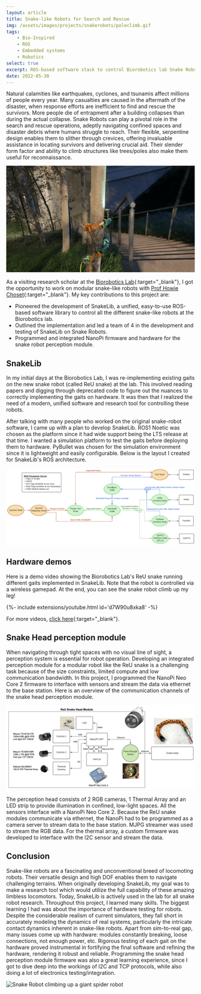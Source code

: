 ```yaml
---
layout: article
title: Snake-like Robots for Search and Rescue
img: /assets/images/projects/snakerobots/poleclimb.gif
tags: 
    - Bio-Inspired
    - ROS
    - Embedded systems
    - Robotics
select: true
excerpt: ROS-based software stack to control Biorobotics lab Snake Robots; Firmware development for snake head perception module.
date: 2022-05-30
---
```


Natural calamities like earthquakes, cyclones, and tsunamis affect millions of people every year. Many casualties are caused in the aftermath of the disaster, when response efforts are inefficient to find and rescue the survivors. More people die of  entrapment after a building collapses than during the actual collapse. Snake Robots can play a pivotal role in the search and rescue operations, adeptly navigating confined spaces and disaster debris where humans struggle to reach. Their flexible, serpentine design enables them to slither through crevices, offering invaluable assistance in locating survivors and delivering crucial aid. Their slender form factor and ability to climb structures like trees/poles also make them useful for reconnaissance.

![Pole Climb](/assets/images/projects/snakerobots/poleclimb.gif?style=centerme)

As a visiting research scholar at the [Biorobotics Lab](https://biorobotics.ri.cmu.edu/index.php){:target="\_blank"}, I got the opportunity to work on modular snake-like robots with [Prof Howie Choset](https://www.cs.cmu.edu/~choset/){:target="\_blank"}. My key contributions to this project are:

- Pioneered the development of SnakeLib, a unified, easy-to-use ROS-based software library to control all the different snake-like robots at the Biorobotics lab. 
- Outlined the implementation and led a team of 4 in the development and testing of SnakeLib on Snake Robots.
- Programmed and integrated NanoPi firmware and hardware for the snake robot perception module.


## SnakeLib

In my initial days at the Biorobotics Lab, I was re-implementing existing gaits on the new snake robot (called ReU snake) at the lab. This involved reading papers and digging through deprecated code to figure out the nuances to correctly implementing the gaits on hardware. It was then that I realized the need of a modern, unified software and research tool for controlling these robots. 

After talking with many people who worked on the original snake-robot software, I came up with a plan to develop SnakeLib. ROS1 Noetic was chosen as the platform since it had wide support being the LTS release at that time. I wanted a simulation platform to test the gaits before deploying them to hardware. PyBullet was chosen for the simulation environment since it is lightweight and easily configurable. Below is the layout I created for SnakeLib's ROS architecture. 

![SnakeLib ROS Architecture](/assets/images/projects/snakerobots/snakelibros.png?style=centerme)

## Hardware demos

Here is a demo video showing the Biorobotics Lab's ReU snake running different gaits implemented in SnakeLib. Note that the robot is controlled via a wireless gamepad. At the end, you can see the snake robot climb up my leg!

<div>{%- include extensions/youtube.html id='d7W90u8xka8' -%}</div>

For more videos, [click here](https://www.youtube.com/playlist?list=PLRgXEcRAQzpb1k4Q2uOfEWpQCaI2rGA0p){:target="\_blank"}.


## Snake Head perception module

When navigating through tight spaces with no visual line of sight, a perception system is essential for robot operation. Developing an integrated perception module for a modular robot like the ReU snake is a challenging task because of the size constraints, limited compute and low communication bandwidth. In this project, I programmed the NanoPi Neo Core 2 firmware to interface with sensors and stream the data via ethernet to the base station. Here is an overview of the communication channels of the snake head perception module.

![ReU Snake Head Perception Module](/assets/images/projects/snakerobots/reusnakehead.png?style=centerme)

The perception head consists of 2 RGB cameras, 1 Thermal Array and an LED strip to provide illumination in confined, low-light spaces. All the sensors interface with a NanoPi Neo Core 2. Because the ReU snake modules communicate via ethernet, the NanoPi had to be programmed as a camera server to stream data to the base station. MJPG streamer was used to stream the RGB data. For the thermal array, a custom firmware was developed to interface with the I2C sensor and stream the data. 

## Conclusion

Snake-like robots are a fascinating and unconventional breed of locomoting robots. Their versatile design and high DOF enables them to navigate challenging terrains. When originally developing SnakeLib, my goal was to make a research tool which would utilize the full capability of these amazing limbless locomotors. Today, SnakeLib is actively used in the lab for all snake robot research. Throughout this project, I learned many skills. The biggest learning I had was about the importance of hardware testing for robots. Despite the considerable realism of current simulators, they fall short in accurately modeling the dynamics of real systems, particularly the intricate contact dynamics inherent in snake-like robots. Apart from sim-to-real gap, many issues come up with hardware: modules constantly breaking, loose connections, not enough power, etc. Rigorous testing of each gait on the hardware proved instrumental in fortifying the final software and refining the hardware, rendering it robust and reliable. Programming the snake head perception module firmware was also a great learning experience, since I got to dive deep into the workings of I2C and TCP protocols, while also doing a lot of electronics testing/integration.

![Snake Robot climbing up a giant spider robot](/assets/images/projects/snakerobots/snakespiderclimb.gif?style=centerme)